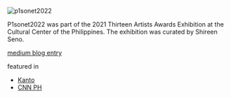 
![p1sonet2022](https://archive.kolown.net/wp-content/uploads/2024/02/p1sonet-1-1024x577.png)

P1sonet2022 was part of the 2021 Thirteen Artists Awards Exhibition at the Cultural Center of the Philippines.
The exhibition was curated by Shireen Seno.

[medium blog entry](https://kolown.medium.com/p1sonet-update-2-bec4222f2f7c)

featured in
- [Kanto](https://kanto.ph/objects/art/kolown-p1sonet2022/)
- [CNN PH](https://www.facebook.com/kolownialism/posts/10159365715793283/?_rdr)
